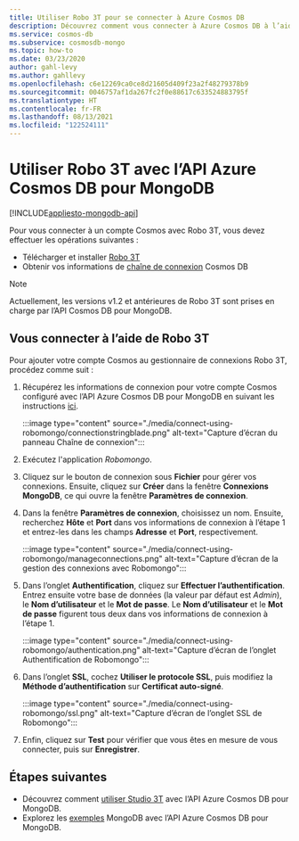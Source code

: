 ```yaml
---
title: Utiliser Robo 3T pour se connecter à Azure Cosmos DB
description: Découvrez comment vous connecter à Azure Cosmos DB à l’aide de Robo 3T et de l’API Azure Cosmos DB pour MongoDB
ms.service: cosmos-db
ms.subservice: cosmosdb-mongo
ms.topic: how-to
ms.date: 03/23/2020
author: gahl-levy
ms.author: gahllevy
ms.openlocfilehash: c6e12269ca0ce8d21605d409f23a2f48279378b9
ms.sourcegitcommit: 0046757af1da267fc2f0e88617c633524883795f
ms.translationtype: HT
ms.contentlocale: fr-FR
ms.lasthandoff: 08/13/2021
ms.locfileid: "122524111"
---
```

# <a name="use-robo-3t-with-azure-cosmos-dbs-api-for-mongodb"></a>Utiliser Robo 3T avec l’API Azure Cosmos DB pour MongoDB
[!INCLUDE[appliesto-mongodb-api](../includes/appliesto-mongodb-api.md)]

Pour vous connecter à un compte Cosmos avec Robo 3T, vous devez effectuer les opérations suivantes :

* Télécharger et installer [Robo 3T](https://robomongo.org/)
* Obtenir vos informations de [chaîne de connexion](connect-mongodb-account.md) Cosmos DB

> [!NOTE]
> Actuellement, les versions v1.2 et antérieures de Robo 3T sont prises en charge par l’API Cosmos DB pour MongoDB.

## <a name="connect-using-robo-3t"></a>Vous connecter à l’aide de Robo 3T

Pour ajouter votre compte Cosmos au gestionnaire de connexions Robo 3T, procédez comme suit :

1. Récupérez les informations de connexion pour votre compte Cosmos configuré avec l’API Azure Cosmos DB pour MongoDB en suivant les instructions [ici](connect-mongodb-account.md).

    :::image type="content" source="./media/connect-using-robomongo/connectionstringblade.png" alt-text="Capture d’écran du panneau Chaîne de connexion":::
2. Exécutez l'application *Robomongo*.

3. Cliquez sur le bouton de connexion sous **Fichier** pour gérer vos connexions. Ensuite, cliquez sur **Créer** dans la fenêtre **Connexions MongoDB**, ce qui ouvre la fenêtre **Paramètres de connexion**.

4. Dans la fenêtre **Paramètres de connexion**, choisissez un nom. Ensuite, recherchez **Hôte** et **Port** dans vos informations de connexion à l’étape 1 et entrez-les dans les champs **Adresse** et **Port**, respectivement.

    :::image type="content" source="./media/connect-using-robomongo/manageconnections.png" alt-text="Capture d’écran de la gestion des connexions avec Robomongo":::
5. Dans l’onglet **Authentification**, cliquez sur **Effectuer l’authentification**. Entrez ensuite votre base de données (la valeur par défaut est *Admin*), le **Nom d’utilisateur** et le **Mot de passe**.
Le **Nom d’utilisateur** et le **Mot de passe** figurent tous deux dans vos informations de connexion à l’étape 1.

    :::image type="content" source="./media/connect-using-robomongo/authentication.png" alt-text="Capture d’écran de l’onglet Authentification de Robomongo":::
6. Dans l’onglet **SSL**, cochez **Utiliser le protocole SSL**, puis modifiez la **Méthode d’authentification** sur **Certificat auto-signé**.

    :::image type="content" source="./media/connect-using-robomongo/ssl.png" alt-text="Capture d’écran de l’onglet SSL de Robomongo":::
7. Enfin, cliquez sur **Test** pour vérifier que vous êtes en mesure de vous connecter, puis sur **Enregistrer**.

## <a name="next-steps"></a>Étapes suivantes

- Découvrez comment [utiliser Studio 3T](connect-using-mongochef.md) avec l’API Azure Cosmos DB pour MongoDB.
- Explorez les [exemples](nodejs-console-app.md) MongoDB avec l’API Azure Cosmos DB pour MongoDB.
